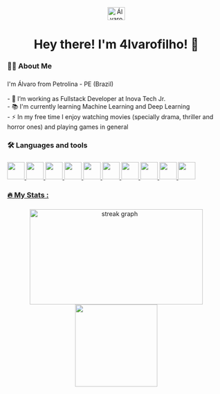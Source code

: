 <div align="center">
  <a href="www.linkedin.com/in/álvaro-filho-3173622b3/" target="blank"><img align="center" src="https://raw.githubusercontent.com/rahuldkjain/github-profile-readme-generator/master/src/images/icons/Social/linked-in-alt.svg" alt="Álvaro Filho" height="30" width="40" /></a>
</div>

###

<h1 align="center">Hey there! I'm 4lvarofilho! 👋</h1>

###

<h3 align="left">👩‍💻  About Me</h3>

###

<p align="left">I'm Álvaro from Petrolina - PE (Brazil)<br><br>- 🔭 I’m working as Fullstack Developer at Inova Tech Jr.<br>- 📚 I'm currently learning Machine Learning and Deep Learning<br>- ⚡ In my free time I enjoy watching movies (specially drama, thriller and horror ones) and playing games in general</p>

###

<h3 align="left">🛠 Languages and tools</h3>

###
<div align="left">
  <a href="https://developer.mozilla.org/en-US/docs/Web/JavaScript/" alt="JavaScript" target="blank"><img src="https://cdn.jsdelivr.net/gh/devicons/devicon@latest/icons/javascript/javascript-original.svg" width="40" />
  <a href="https://www.typescriptlang.org/" alt="TypeScript" target="blank"><img src="https://cdn.jsdelivr.net/gh/devicons/devicon@latest/icons/typescript/typescript-original.svg" width="40" />
  <a href="https://nodejs.org/en" alt="Node.js" target="blank"><img src="https://cdn.jsdelivr.net/gh/devicons/devicon@latest/icons/nodejs/nodejs-original-wordmark.svg" width="40" />
  <a href="https://expressjs.com/" alt="Express.js" target="blank"><img src="https://cdn.jsdelivr.net/gh/devicons/devicon@latest/icons/express/express-original-wordmark.svg" width="40" />
  <a href="https://react.dev/" alt="React" target="blank"><img src="https://cdn.jsdelivr.net/gh/devicons/devicon@latest/icons/react/react-original.svg" width="40" />
  <a href="https://angular.dev/" alt="Angular" target="blank"><img src="https://cdn.jsdelivr.net/gh/devicons/devicon@latest/icons/angular/angular-original.svg" width="40" />
  <a href="https://git-scm.com/" alt="Git" target="blank"><img src="https://cdn.jsdelivr.net/gh/devicons/devicon@latest/icons/git/git-original.svg" width="40" />
  <a href="https://www.mysql.com/" alt="MySQL" target="blank"><img src="https://cdn.jsdelivr.net/gh/devicons/devicon@latest/icons/mysql/mysql-original-wordmark.svg" width="40" />         
  <a href="https://www.w3schools.com/html/" alt="HTML" target="blank"><img src="https://cdn.jsdelivr.net/gh/devicons/devicon@latest/icons/html5/html5-original-wordmark.svg" width="40" />
  <a href="https://developer.mozilla.org/pt-BR/docs/Web/CSS" alt="CSS" target="blank"><img src="https://cdn.jsdelivr.net/gh/devicons/devicon@latest/icons/css3/css3-original-wordmark.svg" width="40" />    
</div>

###

<h3 align="left">🔥   My Stats :</h3>

###

<div align="center" display:flex flex-align:row>
  <img src="https://streak-stats.demolab.com?user=4lvarofilho&locale=en&mode=daily&theme=dark&hide_border=false&border_radius=5&order=3" height="220" width="400" alt="streak graph"  />
  <img src="https://github-readme-stats.vercel.app/api/top-langs/?username=4lvarofilho&mode=daily&border_radius=5&theme=dark" height="190"/>
</div>

###
